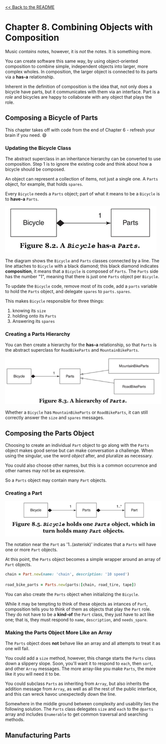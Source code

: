 [&lt;&lt; Back to the README](README.md)

# Chapter 8. Combining Objects with Composition

Music *contains* notes, however, it is *not* the notes. It is something more.

You can create software this same way, by using object-oriented composition to
combine simple, independent objects into larger, more complex wholes. In
composition, the larger object is connected to its parts via a **has-a**
relationship.

Inherent in the definition of composition is the idea that, not only does
a bicycle have parts, but it communicates with them via an interface. Part
is a *role* and bicycles are happy to collaborate with any object that plays
the role.

## Composing a Bicycle of Parts

This chapter takes off with code from the end of Chapter 6 - refresh your
brain if you need. :smile:

### Updating the Bicycle Class

The abstract superclass in an inheritance hierarchy can be converted to use
composition. Step 1 is to ignore the existing code and think about how
a bicycle should be composed.

An object can represent a collection of items, not just a single one. A `Parts`
object, for example, that holds `spares`.

Every `Bicycle` needs a `Parts` object; part of what it means to be a `Bicycle`
is to **have-a** `Parts`.

![class diagram with has-a](poodr-8-2.png)

The diagram shows the `Bicycle` and `Parts` classes connected by a line. The line
attaches to `Bicycle` with a black diamond; this black diamond indicates
**composition**, it means that a `Bicycle` is composed of `Parts`. The `Parts`
side has the number "1", meaning that there is just one `Parts` object per
`Bicycle`.

To update the `Bicycle` code, remove most of its code, add a `parts` variable to
hold the `Parts` object, and delegate `spares` to `parts.spares`.

This makes `Bicycle` responsible for three things:

1. knowing its `size`
2. holding onto its `Parts`
3. Answering its `spares`

### Creating a Parts Hierarchy

You can then create a hierarchy for the **has-a** relationship, so that `Parts`
is the abstract superclass for `RoadBikeParts` and `MountainBikeParts`.

![a hierarchy for Parts](poodr-8-3.png)

Whether a `Bicycle` has `MountainBikeParts` or `RoadBikeParts`, it can still
correctly answer the `size` and `spares` messages.

## Composing the Parts Object

Choosing to create an individual `Part` object to go along with the `Parts`
object makes good sense but can make conversation a challenge. When using the
singular, use the word *object* after, and pluralize as necessary.

You could also choose other names, but this is a common occurrence and other
names may not be as expressive.

So a `Parts` object may contain many `Part` objects.

### Creating a Part

![bicyle parts part](poodr-8-5.png)

The notation near the `Part` as '1..(asterisk)' indicates that a `Parts` will
have one or more `Part` objects.

At this point, the `Parts` object becomes a simple wrapper around an array of
`Part` objects.

```ruby
chain = Part.new(name: 'chain', description: '10 speed')

road_bike_parts = Parts.new(parts:[chain, road_tire, tape])
```

You can also create the `Parts` object when initializing the `Bicycle`.

While it may be tempting to think of these objects as intances of `Part`,
composition tells you to think of them as objects that play the `Part` role.
They do not have to be a **kind-of** the `Part` class, they just have to act
like one; that is, they must respond to `name`, `description`, and `needs_spare`.

### Making the Parts Object More Like an Array

The `Parts` object does **not** behave like an array and all attempts to treat
it as one will fail.

You could add a `size` method, however, this change starts the `Parts` class down
a slippery slope. Soon, you'll want it to respond to `each`, then `sort`, and
other `Array` messages. The more array-like you make `Parts`, the more like it
you will need it to be.

You could subclass `Parts` as inheriting from `Array`, but also inherits the
addition message from `Array`, as well as all the rest of the public interface,
and this can wreck havoc unexpectedly down the line.

Somewhere in the middle ground between complexity and usability lies the
following solution. The `Parts` class delegates `size` and `each` to the `@parts`
array and includes `Enumerable` to get common traversal and searching methods.

## Manufacturing Parts


